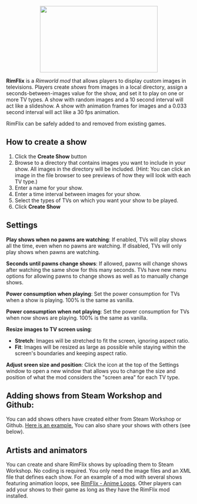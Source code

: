 <p align="center">
  <img width="320" height="180" src="https://github.com/ritsu/RimFlix/blob/master/About/preview.png?raw=true" />
</p>

**RimFlix** is a *Rimworld mod* that allows players to display custom images in televisions. Players create *shows* from images in a local directory, assign a seconds-between-images value for the show, and set it to play on one or more TV types. A show with random images and a 10 second interval will act like a slideshow. A show with animation frames for images and a 0.033 second interval will act like a 30 fps animation. 

RimFlix can be safely added to and removed from existing games.

## How to create a show
1. Click the **Create Show** button
2. Browse to a directory that contains images you want to include in your show. All images in the directory will be included. (Hint: You can click an image in the file browser to see previews of how they will look with each TV type.)
3. Enter a name for your show.
4. Enter a time interval between images for your show.
5. Select the types of TVs on which you want your show to be played. 
6. Click **Create Show**

## Settings
**Play shows when no pawns are watching**: If enabled, TVs will play shows all the time, even when no pawns are watching. If disabled, TVs will only play shows when pawns are watching.

**Seconds until pawns change shows**: If allowed, pawns will change shows after watching the same show for this many seconds. TVs have new menu options for allowing pawns to change shows as well as to manually change shows.

**Power consumption when playing**: Set the power consumption for TVs when a show is playing. 100% is the same as vanilla.

**Power consumption when not playing**: Set the power consumption for TVs when now shows are playing. 100% is the same as vanilla.

**Resize images to TV screen using**: 
  * **Stretch**: Images will be stretched to fit the screen, ignoring aspect ratio. 
  * **Fit**: Images will be resized as large as possible while staying within the screen's boundaries and keeping aspect ratio.

**Adjust sreen size and position**: Click the icon at the top of the Settings window to open a new window that allows you to change the size and position of what the mod considers the "screen area" for each TV type.

## Adding shows from Steam Workshop and Github:
You can add shows others have created either from Steam Workshop or Github. <a href="https://github.com/ritsu/RimFlix-Anime-Loops">Here is an example.</a> You can also share your shows with others (see below).

## Artists and animators
You can create and share RimFlix shows by uploading them to Steam Workshop. No coding is required. You only need the image files and an XML file that defines each show. For an example of a mod with several shows featuring animation loops, see <a href = "https://github.com/ritsu/RimFlix-Anime-Loops">RimFlix - Anime Loops</a>. Other players can add your shows to their game as long as they have the RimFlix mod installed. 




